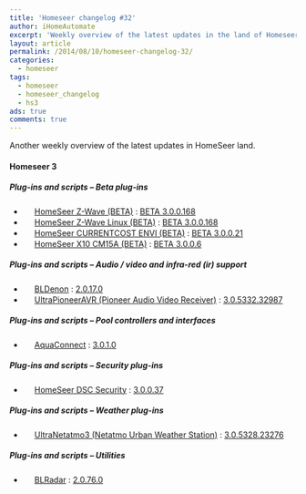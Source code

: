 ```yaml
---
title: 'Homeseer changelog #32'
author: iHomeAutomate
excerpt: 'Weekly overview of the latest updates in the land of Homeseer #32'
layout: article
permalink: /2014/08/10/homeseer-changelog-32/
categories:
  - homeseer
tags:
  - homeseer
  - homeseer_changelog
  - hs3
ads: true
comments: true  
---
```

Another weekly overview of the latest updates in HomeSeer land.

#### Homeseer 3

##### Plug-ins and scripts &#8211; Beta plug-ins

  * <img src="http://homeseer.com/updates3/icons/Plug-In.gif" width="16" height="16" /> [HomeSeer Z-Wave (BETA)][1] : [BETA 3.0.0.168][2]
  * <img src="http://homeseer.com/updates3/icons/Plug-In.gif" width="16" height="16" /> [HomeSeer Z-Wave Linux (BETA)][1] : [BETA 3.0.0.168][3]
  * <img src="http://homeseer.com/updates3/icons/Plug-In.gif" width="16" height="16" /> [HomeSeer CURRENTCOST ENVI (BETA)][4] : [BETA 3.0.0.21][5]
  * <img src="http://homeseer.com/updates3/icons/Plug-In.gif" width="16" height="16" /> [HomeSeer X10 CM15A (BETA)][6] : [BETA 3.0.0.6][7]

##### Plug-ins and scripts &#8211; Audio / video and infra-red (ir) support

  * <img src="http://dl.dropbox.com/u/7088674/Homeseer3/BladeLogo.gif" width="16" height="16" /> [BLDenon][8] : [2.0.17.0][9]
  * <img src="http://www.automatedhomeonline.com/HomeSeer3/hspi_ultrapioneeravr3.png" width="16" height="16" /> [UltraPioneerAVR (Pioneer Audio Video Receiver)][10] : [3.0.5332.32987][11]

##### Plug-ins and scripts &#8211; Pool controllers and interfaces

  * <img src="http://www.kinggraphicdesign.com/homeseer/aquaconnect/AC_logo_32.png" width="16" height="16" /> [AquaConnect][12] : [3.0.1.0][13]

##### Plug-ins and scripts &#8211; Security plug-ins

  * <img src="http://homeseer.com/updates3/icons/Plug-In.gif" width="16" height="16" /> [HomeSeer DSC Security][14] : [3.0.0.37][15]

##### Plug-ins and scripts &#8211; Weather plug-ins

  * <img src="http://www.automatedhomeonline.com/HomeSeer3/hspi_ultranetatmo3.png" width="16" height="16" /> [UltraNetatmo3 (Netatmo Urban Weather Station)][16] : [3.0.5328.23276][17]

##### Plug-ins and scripts &#8211; Utilities

  * <img src="http://dl.dropbox.com/u/7088674/Homeseer3/BladeLogo.gif" width="16" height="16" /> [BLRadar][18] : [2.0.76.0][19]

 [1]: http://homeseer.com/updates3/descriptions/Z-Wave.htm
 [2]: http://homeseer.com/updates3/HSPI_ZWave_3.0.0.168.zip "Download"
 [3]: http://homeseer.com/updates3/HSPI_ZWave_linux_3.0.0.168.zip "Download"
 [4]: http://homeseer.com/updates3/descriptions/CurrentCost.htm
 [5]: http://homeseer.com/updates3/HSPI_CURRENTCOST_3_0_0_21.zip "Download"
 [6]: http://homeseer.com/updates3/descriptions/CM15A.htm
 [7]: http://homeseer.com/updates3/HSPI_CM15A_3_0_0_6.zip "Download"
 [8]: http://dl.dropbox.com/u/7088674/Homeseer3/BLDenon/BLDenon.htm
 [9]: http://dl.dropbox.com/u/7088674/Homeseer3/BLDenon/BLDenon_2-0-17-0.zip "Download"
 [10]: http://www.automatedhomeonline.com/HomeSeer3/hspi_ultrapioneeravr3.htm
 [11]: http://www.automatedhomeonline.com/HomeSeer3/HSPI_ULTRAPIONEERAVR3_3.0.5332.32987.zip "Download"
 [12]: http://www.kinggraphicdesign.com/homeseer/aquaconnect/AquaConnect.htm
 [13]: http://homeseer.com/updates3rd3/HSPI_AQUACONNECT_3_0_1_0.zip "Download"
 [14]: http://store.homeseer.com/store/HomeSeer-DSC-Alarm-Panel-Software-Plug-in-P60.aspx
 [15]: http://homeseer.com/updates3/HSPI_DSC_3_0_0_37.zip "Download"
 [16]: http://www.automatedhomeonline.com/HomeSeer3/hspi_ultranetatmo3.htm
 [17]: http://www.automatedhomeonline.com/HomeSeer3/HSPI_ULTRANETATMO3_3.0.5328.23276.zip "Download"
 [18]: http://dl.dropbox.com/u/7088674/Homeseer3/BLRadar/BLRadar.htm
 [19]: http://dl.dropbox.com/u/7088674/Homeseer3/BLRadar/BLRadar_2-0-76-0.zip "Download"
